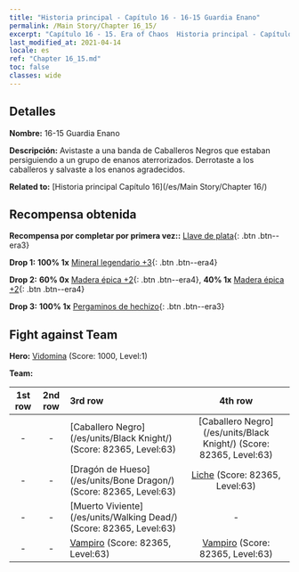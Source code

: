 ```yaml
---
title: "Historia principal - Capítulo 16 - 16-15 Guardia Enano"
permalink: /Main Story/Chapter 16_15/
excerpt: "Capítulo 16 - 15. Era of Chaos  Historia principal - Capítulo 16_15. 16-15 Guardia Enano"
last_modified_at: 2021-04-14
locale: es
ref: "Chapter 16_15.md"
toc: false
classes: wide
---
```


## Detalles

 **Nombre:** 16-15 Guardia Enano

 **Descripción:** Avistaste a una banda de Caballeros Negros que estaban persiguiendo a un grupo de enanos aterrorizados. Derrotaste a los caballeros y salvaste a los enanos agradecidos.

 **Related to:** [Historia principal Capítulo 16](/es/Main Story/Chapter 16/)

## Recompensa obtenida

 **Recompensa por completar por primera vez::** [Llave de plata](/es/Items/con_693/){: .btn .btn--era3}

 **Drop 1:** **100% 1x** [Mineral legendario +3](/es/Items/mat_54/){: .btn .btn--era4}

 **Drop 2:** **60% 0x** [Madera épica +2](/es/Items/mat_48/){: .btn .btn--era4}, **40% 1x** [Madera épica +2](/es/Items/mat_48/){: .btn .btn--era4}

 **Drop 3:** **100% 1x** [Pergaminos de hechizo](/es/Items/con_694/){: .btn .btn--era3}


## Fight against Team
 **Hero:** [Vidomina](/es/heroes/Vidomina/) (Score: 1000, Level:1)

 **Team:**


  | 1st row | 2nd row | 3rd row | 4th row |
  |:----:|:----:|:----|:----:|
  | - | - | [Caballero Negro](/es/units/Black Knight/) (Score: 82365, Level:63)  | [Caballero Negro](/es/units/Black Knight/) (Score: 82365, Level:63)  |
  | - | - | [Dragón de Hueso](/es/units/Bone Dragon/) (Score: 82365, Level:63)  | [Liche](/es/units/Lich/) (Score: 82365, Level:63)  |
  | - | - | [Muerto Viviente](/es/units/Walking Dead/) (Score: 82365, Level:63)  | - |
  | - | - | [Vampiro](/es/units/Vampire/) (Score: 82365, Level:63)  | [Vampiro](/es/units/Vampire/) (Score: 82365, Level:63)  |



